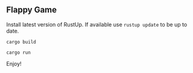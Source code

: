 ## Flappy Game

Install latest version of RustUp. If available use `rustup update` to be up to date.

`cargo build`

`cargo run`

Enjoy!
